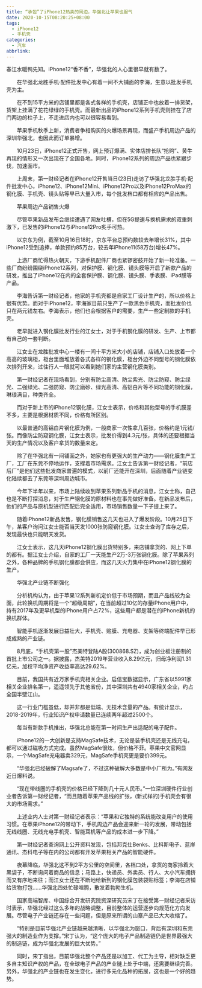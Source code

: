 ```yaml
---
title: “承包”了iPhone12热卖的周边，华强北让苹果也服气
date: 2020-10-15T08:20:25+08:00
tags:
  - iPhone12
  - 手机壳
categories:
  - 汽车
abbrlink:
---
```


春江水暖鸭先知。iPhone12“香不香”，华强北的人心里很早就有数了。

　　在华强北龙胜手机·配件批发中心有着一间不大铺面的李海，生意以批发手机壳为主。

　　在不到15平方米的店铺里都是各式各样的手机壳，店铺正中也放着一排货架，货架上挂满了花花绿绿的手机壳。而最新出品的iPhone12系列手机壳则挂在了店门两边的柱子上，不走进店内也可以很容易看到。

　　苹果手机秋季上新，消费者争相购买的火爆场景再现，而盛产手机周边产品的深圳华强北，也因此而订单暴增。

　　10月23日，iPhone12正式开售，网上预订爆满、实体店排长队“抢购”、黄牛再现的情形又一次出现在了全国各地。同时，iPhone12系列的周边产品也紧跟步伐，加速面市。

　　上周末，第一财经记者在iPhone12开售当日(23日)走访了华强北龙胜手机·配件批发中心，iPhone12、iPhone12Mini、iPhone12Pro以及iPhone12ProMax的钢化膜、手机壳、镜头贴等早已大量入市，每个批发档口都有相应的产品出售。

　　苹果周边产品销售火爆

　　尽管苹果新品发布会继续遭遇了网友吐槽，但在5G提速与换机需求的双重刺激下，已发售的iPhone12与iPhone12Pro炙手可热。

　　以京东为例，截至10月16日18时，京东平台总预约数较去年增长31%，其中iPhone12受到追捧，单款预约85万台，较去年iPhone11(58万台)增长47%。

　　上游厂商忙得热火朝天，下游手机配件厂商也紧锣密鼓开始了新一轮准备。一些厂商纷纷围绕iPhone12系列，对保护膜、钢化膜、镜头膜等开启了新款产品的研发，推出了iPhone12在内的全套保护膜、钢化膜、镜头膜、手表膜、iPad膜等产品。

　　李海告诉第一财经记者，他家的手机壳都是自家工厂设计生产的，所以价格上很有优势。而对于iPhone12，李海家目前只生产了一款黑色手机壳，而批发价也只在两元钱左右。李海表示，他们也会根据客户的需要，生产一些定制款的手机壳。

　　老早就进入钢化膜批发行业的江女士，对于手机钢化膜的研发、生产、上市都有自己的一套判断。

　　江女士在龙胜批发中心一楼有一间十平方米大小的店铺，店铺入口处放着一个高高的玻璃柜，柜台里面堆放着各式各样的钢化膜，柜台外边不同型号的钢化膜依次排列开来，过往行人一眼就可以看到她们家的主营钢化膜类别。

　　第一财经记者在现场看到，分别有防尘高清、防尘紫光、防尘防窥、防尘绿光、二强绿光、二强防窥、防尘磨砂、绿光高清、高铝白片等不同功能的钢化膜，琳琅满目，种类齐全。

　　而对于新上市的iPhone12钢化膜，江女士表示，价格和其他型号的手机膜差不多，主要是根据材质不同，价格有所区别。

　　以最普通的高铝白片钢化膜为例，一般商家一次性拿几百张，价格约是1元钱/张。而像防尘防窥钢化膜，江女士表示，批发价得到4.3元/张，具体的还要根据当天的生产情况以及客户拿货的数量来定。

　　除了在华强北有一间铺面之外，她家也有更强大的生产动力——钢化膜生产工厂，工厂在东莞不停地运作，支撑着市场需求。江女士告诉第一财经记者，“前店后厂”是他们这些批发商家普遍的模式，以前厂还能开在深圳，后面随着产业链变化陆续都去了东莞等深圳周边城市。

　　今年下半年以来，市场上陆续收到苹果系列新品手机的消息，江女士称，自己也是不断打探消息，对于生产钢化膜的原材料也在事先做好准备。在新品发布后，他们的产品与原机型进行匹配后完全适用，市场销售数量一下子提上来了。

　　随着iPhone12新品发售，钢化膜销售这几天也进入了爆发阶段。10月25日下午，某客户询问江女士能否当天发1000张防窥钢化膜。江女士查询了库存之后，发现最快也只能明天发货。

　　江女士表示，这几天iPhone12钢化膜出货特别多，来店铺拿货的、网上下单的都有。据江女士介绍，自家的工厂一天能生产2万-3万张钢化膜。除了苹果系列之外，各种品牌的手机钢化膜都会供应，而这几天火力集中在iPhone12钢化膜的生产。

　　华强北产业链不断强化

　　分析机构认为，由于苹果12系列新机定价低于市场预期，而且产品线较为全面，此轮换机周期将是一个“超级周期”，在当前超过10亿的存量iPhone用户中，持有2017年及更早机型的iPhone用户占72%，这些用户都是潜在的iPhone新机的换机群体。

　　智能手机逐渐发展日益壮大，手机壳、贴膜、充电器、支架等终端配件早已形成成熟的产业链。

　　8月底，“手机壳第一股”杰美特登陆A股(300868.SZ)，成为创业板注册制的首批上市公司之一。据披露，杰美特2019年营业收入8.29亿元，归母净利润1.31亿元，加权平均净资产收益率高达29.62%。

　　目前，我国共有近万家手机壳相关企业。启信宝数据显示，广东省以5991家相关企业排名第一，遥遥领先于其他省份，其中深圳共有4940家相关企业，约占全国半壁江山。

　　这一行业门槛虽低，却并非都是低端、无技术含量的产品。有统计显示，2018-2019年，行业知识产权申请数量已连续两年超过2500个。

　　每当有新款手机推出，华强北总能在第一时间生产出适配的电子配件。

　　iPhone12的一大创新是支持MagSafe技术，无论是装手机壳还是无线充电，都可以通过磁吸方式完成。虽然MagSafe很炫，但价格不菲。苹果中文官网显示，一个MagSafe充电器卖329元，MagSafe手机壳更是要价399元。

　　“华强北已经破解了Magsafe了，不过这种破解大多数是中小厂所为。”有网友近日爆料说。

　　“现在带线圈的手机壳的价格已经下降到几十元人民币。”一位深圳硬件行业创业者告诉第一财经记者，“而且随着苹果产品线的扩张，(新式样的)手机壳会有很大的市场需求。”

　　上述业内人士对第一财经记者表示：“苹果和它独特的系统能改变用户的使用习惯。在苹果iPhone12的带动下，手机周边产品会迎来新一轮的发展，带动包括无线线圈、无线充电手机壳、智能耳机等产品的成本进一步下降。”

　　第一财经记者查询网上公开资料发现，包括邦克仕Benks、比科斯电子、蓝岸通讯、杰科电子等在内的公司都有开发苹果相关产品的智能硬件。

　　夜幕降临，华强北这不到2平方公里的空间里，各档口处，拿货的商家拎着大黑袋子，不断询问着商品的信息；马路上，快递员、外卖员、行人、大小汽车拥挤而又有序地来往；而江女士还在不断地给新到的钢化膜包装袋贴标签；李海在店铺给货物打包……华强北四处忙碌喧腾，散发着勃勃生机。

　　国家高端智库、中国综合开发研究院资深研究员宋丁在接受第一财经记者采访时表示，华强北经过这么多年的战略调整，目前整体的运营逐步向规范化方向发展。尽管电子产业链还存在一些问题，但是原来所谓的山寨产品已大大收缩了。

　　“特别是目前华强北产业链越来越清晰，以华强北为窗口，背后有深圳和东莞强大的制造业作为支撑。”宋丁认为，“这个庞大的电子产品制造链仍是世界最强大的制造链，成为华强北发展的巨大优势。”

　　同时，宋丁指出，目前华强北整个产品还是以加工、代工为主导，相对缺乏更多自主知识产权的产品，在全球电子产品的产业链上处于中端，还需要继续完善。另外，华强北的产业链也在发生变化，进行多元化品种的拓展，这也是一个好的趋势。
